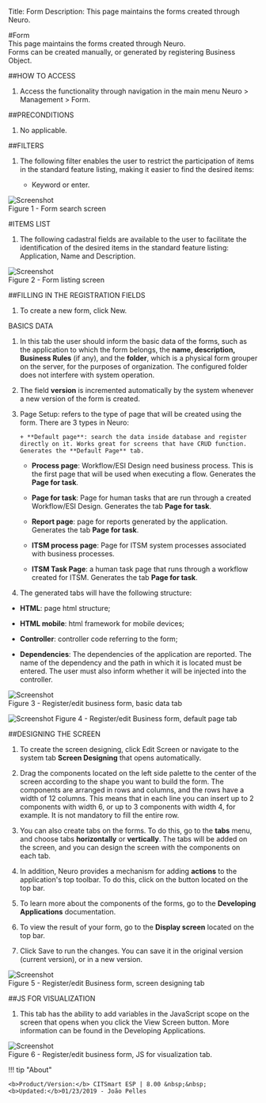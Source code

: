 Title: Form
Description: This page maintains the forms created through Neuro.  

#Form  
This page maintains the forms created through Neuro.   
Forms can be created manually, or generated by registering Business Object.  

##HOW TO ACCESS  
1. Access the functionality through navigation in the main menu Neuro > Management > Form.  

##PRECONDITIONS  
1. No applicable.  

##FILTERS  
1. The following filter enables the user to restrict the participation of items in the standard feature listing, making it easier to find the desired items:  
   
      + Keyword or enter.  

![Screenshot](images/Form-Search.png)   
Figure 1 - Form search screen  

#ITEMS LIST
1. The following cadastral fields are available to the user to facilitate the identification of the desired items in the standard feature listing: Application, Name and Description.  

![Screenshot](images/Form-Listing.png)  
Figure 2 - Form listing screen

##FILLING IN THE REGISTRATION FIELDS  
1. To create a new form, click New.  

BASICS DATA

1. In this tab the user should inform the basic data of the forms, such as the application to which the form belongs, the **name, description, Business Rules** (if any), and the **folder**, which is a physical form grouper on the server, for the purposes of organization. The configured folder does not interfere with system operation.

2. The field **version** is incremented automatically by the system whenever a new version of the form is created.

3. Page Setup: refers to the type of page that will be created using the form. There are 3 types in Neuro:

       + **Default page**: search the data inside database and register directly on it. Works great for screens that have CRUD function.        Generates the **Default Page** tab. 
   
      + **Process page**: Workflow/ESI Design need business process. This is the first page that will be used when executing a flow.           Generates the **Page for task**. 

      + **Page for task**: Page for human tasks that are run through a created Workflow/ESI Design. Generates the tab **Page for task**.  
  
      + **Report page**: page for reports generated by the application. Generates the tab **Page for task**.  

      + **ITSM process page**: Page for ITSM system processes associated with business processes.

      + **ITSM Task Page**: a human task page that runs through a workflow created for ITSM. Generates the tab **Page for task**.

4. The generated tabs will have the following structure:

  + **HTML**: page html structure; 
  
  + **HTML mobile**: html framework for mobile devices;
  
  + **Controller**: controller code referring to the form; 
  
  + **Dependencies**: The dependencies of the application are reported. The name of the dependency and the path in which it is located must be entered. The user must also inform whether it will be injected into the controller.    

![Screenshot](images/Form-business.png)    
Figure 3 - Register/edit business form, basic data tab  

![Screenshot](images/Form-business2.png) 
Figure 4 - Register/edit Business form, default page tab  

##DESIGNING THE SCREEN  
1. To create the screen designing, click Edit Screen or navigate to the system tab **Screen Designing** that opens automatically.

2. Drag the components located on the left side palette to the center of the screen according to the shape you want to build the form. The components are arranged in rows and columns, and the rows have a width of 12 columns. This means that in each line you can insert up to 2 components with width 6, or up to 3 components with width 4, for example. It is not mandatory to fill the entire row.  

3. You can also create tabs on the forms. To do this, go to the **tabs** menu, and choose tabs **horizontally** or **vertically**. The tabs will be added on the screen, and you can design the screen with the components on each tab.

4. In addition, Neuro provides a mechanism for adding **actions** to the application's top toolbar. To do this, click on the button  located on the top bar.

5. To learn more about the components of the forms, go to the **Developing Applications** documentation.

6. To view the result of your form, go to the **Display screen** located on the top bar. 

7. Click Save to run the changes. You can save it in the original version (current version), or in a new version.  

![Screenshot](images/Form-screen-design.png)   
Figure 5 - Register/edit Business form, screen designing tab  

##JS FOR VISUALIZATION  
1. This tab has the ability to add variables in the JavaScript scope on the screen that opens when you click the View Screen button. More information can be found in the Developing Applications.  

![Screenshot](images/Form-JS.png)  
Figure 6 - Register/edit business form, JS for visualization tab.  

!!! tip "About"

    <b>Product/Version:</b> CITSmart ESP | 8.00 &nbsp;&nbsp;
    <b>Updated:</b>01/23/2019 - João Pelles  
